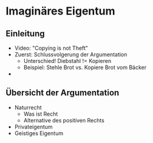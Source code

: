 Imaginäres Eigentum
===================

Einleitung
----------

 - Video: "Copying is not Theft"
 - Zuerst: Schlussvolgerung der Argumentation
   - Unterschied! Diebstahl != Kopieren
   - Beispiel: Stehle Brot vs. Kopiere Brot vom Bäcker
 - 

Übersicht der Argumentation
---------------------------

 - Naturrecht
   - Was ist Recht
   - Alternative des positiven Rechts
 - Privateigentum
 - Geistiges Eigentum
 
